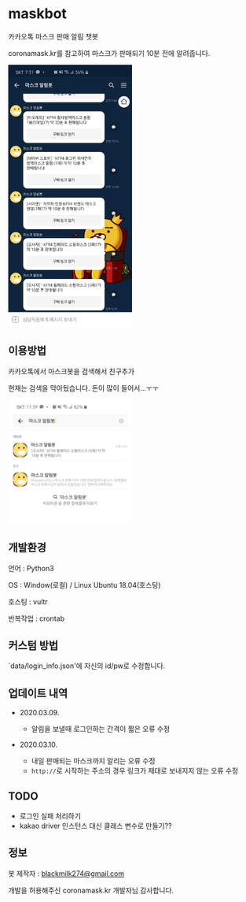 # maskbot

카카오톡 마스크 판매 알림 챗봇

coronamask.kr를 참고하여 마스크가 판매되기 10분 전에 알려줍니다.

<img src="assets/screenshot.jpg" width="50%">
  
  
    
## 이용방법

카카오톡에서 마스크봇을 검색해서 친구추가

현재는 검색을 막아뒀습니다. 돈이 많이 들어서...ㅜㅜ
    
<img src="assets/how_to_use.jpg" width="50%">
    
    
## 개발환경

언어 : Python3

OS : Window(로컬) / Linux Ubuntu 18.04(호스팅)

호스팅 : vultr

반복작업 : crontab
    
    
## 커스텀 방법

`data/login_info.json'에 자신의 id/pw로 수정합니다.

    
## 업데이트 내역

- 2020.03.09.
  - 알림을 보낼때 로그인하는 간격이 짧은 오류 수정
  
- 2020.03.10.
  - 내일 판매되는 마스크까지 알리는 오류 수정
  - `http://`로 시작하는 주소의 경우 링크가 제대로 보내지지 않는 오류 수정


## TODO

- 로그인 실패 처리하기
- kakao driver 인스턴스 대신 클래스 변수로 만들기??


## 정보

봇 제작자 : blackmilk274@gmail.com

개발을 허용해주신 coronamask.kr 개발자님 감사합니다.


